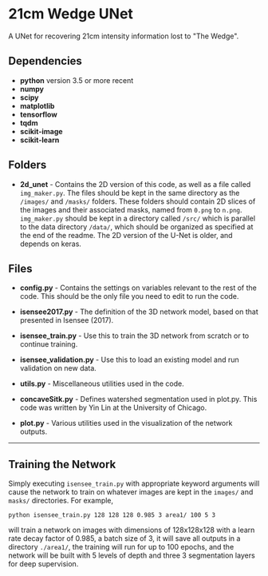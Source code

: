 #  21cm Wedge UNet

A UNet for recovering 21cm intensity information lost to "The Wedge".

## Dependencies
* **python** version 3.5 or more recent
* **numpy**
* **scipy**
* **matplotlib**
* **tensorflow**
* **tqdm**
* **scikit-image**
* **scikit-learn**

## Folders
* **2d_unet** - Contains the 2D version of this code, as well as a file called ``img_maker.py``. The files should be kept in the same directory as the ``/images/`` and ``/masks/`` folders. These folders should contain 2D slices of the images and their associated masks, named from ``0.png`` to ``n.png``. ``img_maker.py`` should be kept in a directory called ``/src/`` which is parallel to the data directory ``/data/``, which should be organized as specified at the end of the readme. The 2D version of the U-Net is older, and depends on keras.

## Files
* **config.py** - Contains the settings on variables relevant to the rest of the code. This should be the only file you need to edit to run the code.

* **isensee2017.py** - The definition of the 3D network model, based on that presented in Isensee (2017).

* **isensee_train.py** - Use this to train the 3D network from scratch or to continue training.

* **isensee_validation.py**  - Use this to load an existing model and run validation on new data.

* **utils.py** - Miscellaneous utilities used in the code. 

* **concaveSitk.py** - Defines watershed segmentation used in plot.py. This code was written by Yin Lin at the University of Chicago.

* **plot.py** - Various utilities used in the visualization of the network outputs.

* ****

## Training the Network

Simply executing ```isensee_train.py``` with appropriate keyword arguments will cause the network to train on whatever images are kept in the ```images/``` and ```masks/``` directories. For example,

```python isensee_train.py 128 128 128 0.985 3 area1/ 100 5 3```

will train a network on images with dimensions of 128x128x128 with a learn rate decay factor of 0.985, a batch size of 3, it will save all outputs in a directory ```./area1/```, the training will run for up to 100 epochs, and the network will be built with 5 levels of depth and three 3 segmentation layers for deep supervision.
